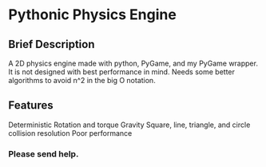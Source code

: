 # Pythonic Physics Engine

## Brief Description
A 2D physics engine made with python, PyGame, and my PyGame wrapper.
It is not designed with best performance in mind.
Needs some better algorithms to avoid n^2 in the big O notation.

## Features
Deterministic
Rotation and torque
Gravity
Square, line, triangle, and circle collision resolution
Poor performance




### Please send help.
